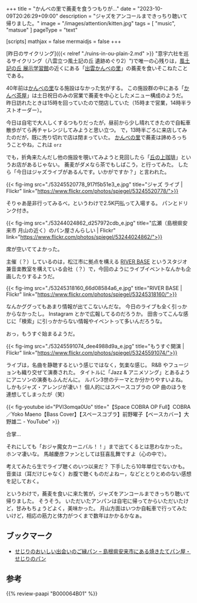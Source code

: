 +++
title = "かんべの里で蕎麦を食うつもりが..."
date =  "2023-10-09T20:26:29+09:00"
description = "ジャズをアンコールまできっちり聴いて帰りました。"
image = "/images/attention/kitten.jpg"
tags = [ "music", "matsue" ]
pageType = "text"

[scripts]
  mathjax = false
  mermaidjs = false
+++

[昨日のサイクリング]({{< relref "./ruins-in-ou-plain-2.md" >}} "意宇六社を巡るサイクリング（八雲立つ風土記の丘 遺跡めぐり2）")で唯一の心残りは，[風土記の丘 展示学習館][展示学習館]の近くにある「[出雲かんべの里]」の蕎麦を食いそこねたことである。

40年前は[かんべの里][出雲かんべの里]なる施設はなかった気がする。
この施設群の中にある「[かんべ茶屋](https://kanbenosato.com/cafe/ "かんべ茶屋 | 島根県松江市 工芸館・自然の森・民話館 出雲かんべの里")」は土日祝日のみの営業で蕎麦を中心としたメニュー構成のようだ。
昨日訪れたときは15時を回っていたので閉店していた（15時まで営業，14時半ラストオーダー）。

今日は自宅で大人しくするつもりだったが，昼前から少し晴れてきたので自転車散歩がてら再チャレンジしてみようと思い立つ。
で，13時半ごろに来店してみたのだが，既に売り切れで店は閉まっていた。
[かんべの里][出雲かんべの里]で蕎麦は諦めろっちうことやね，これは `orz`

でも，折角来たんだし他の施設を覗いてみようと見回したら「[丘の上珈琲](https://kanbenosato.com/%e4%b8%98%e3%81%ae%e4%b8%8a%e7%8f%88%e7%90%b2%e3%80%80/ "丘の上珈琲　 | 島根県松江市 工芸館・自然の森・民話館 出雲かんべの里")」というお店があるじゃない。
蕎麦がダメなら茶でもしばこう，と行ってみた。
したら「今日はジャズライブがあるんです。いかがですか？」と言われた。

{{< fig-img src="./53245520778_917f5b51e3_e.jpg" title="ジャズ ライブ | Flickr" link="https://www.flickr.com/photos/spiegel/53245520778/">}}

そりゃあ是非行ってみるべ，というわけで2.5K円払って入場する。
パンとドリンク付き。

{{< fig-img src="./53244024862_d257972cdb_e.jpg" title="広瀬（島根県安来市 月山の近く）のパン屋さんらしい | Flickr" link="https://www.flickr.com/photos/spiegel/53244024862/">}}

席が空いててよかった。

主催（？）しているのは，松江市に拠点を構える [RIVER BASE] というスタジオ兼音楽教室を構えている会社（？）で，今回のようにライブイベントなんかも企画したりするようだ。

{{< fig-img src="./53245318160_66d08584a6_e.jpg" title="RIVER BASE | Flickr" link="https://www.flickr.com/photos/spiegel/53245318160/">}}

なんかググってもあまり情報が出てこないんだな。
今日のライブも全く引っかからなかったし。
Instagram とかで広報してるのだろうか。
田舎ってこんな感じに「検索」に引っかからない情報やイベントって多いんだろうな。

おっ，もうすぐ始まるようだ。

{{< fig-img src="./53245591074_dee4988d9a_e.jpg" title="もうすぐ開演 | Flickr" link="https://www.flickr.com/photos/spiegel/53245591074/">}}

ライブは，名曲を静聴するという感じではなく，気楽な感じ。
R&B やフュージョンも織り交ぜて演奏された。
タイトルに「Jazz & アニメソング」とあるようにアニソンの演奏もふんだんに。
ルパン3世のテーマとか分かりやすいよね。
しかもジャズ・アレンジが凄い！ 個人的にはスペースコブラの OP 曲のほうを連想してしまったが（笑）

{{< fig-youtube id="PVI3omqa0Uo" title="【Space COBRA OP Full】COBRA／Yoko Maeno【Bass Cover】【スペースコブラ】前野曜子【ベースカバー】大野雄二 - YouTube" >}}

合掌...

それにしても「おジャ魔女カーニバル！！」まで出てくるとは思わなかった。
ホンマ凄いな。
馬越慶彦ファンとしては狂喜乱舞ですよ（心の中で）。

考えてみたら生でライブ聴くのいつ以来だ？ 下手したら10年単位でないかも。
音楽は（耳だけじゃなく）お腹で聴くものだよねー，などととりとめのない感想を記しておく。

というわけで，蕎麦を食いに来た筈が，ジャズをアンコールまできっちり聴いて帰りました。
そうそう。
いただいたアンパンは自宅に帰ってからいただいたけど，甘みもちょうどよく，美味かった。
月山方面はいつか自転車で行ってみたいけど，相応の筋力と体力がつくまで数年はかかるかなぁ。

## ブックマーク

- [せじりのおいしい出会いのご縁パン – 島根県安来市にある焼きたてパン屋・せじりのパン](https://sejiri-pan.com/)

[展示学習館]: https://www.yakumotatu-fudokinooka.jp/hall "展示学習館 | 八雲立つ風土記の丘"
[出雲かんべの里]: https://kanbenosato.com/ "出雲かんべの里 | 島根県松江市 工芸館・自然の森・民話館"
[RIVER BASE]: https://mistysato17.wixsite.com/river-base "音楽教室、ジャズ、ライブ | River Base | 音楽教室 | 松江市"

## 参考

{{% review-paapi "B000064B01" %}} <!-- おジャ魔女どれみ -->
